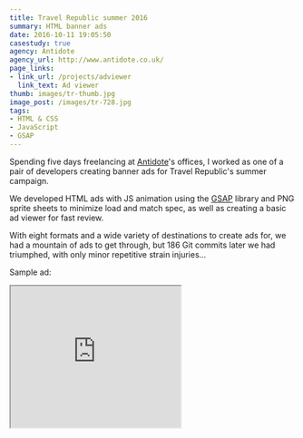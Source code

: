 ```yaml
---
title: Travel Republic summer 2016
summary: HTML banner ads
date: 2016-10-11 19:05:50
casestudy: true
agency: Antidote
agency_url: http://www.antidote.co.uk/
page_links: 
- link_url: /projects/adviewer
  link_text: Ad viewer
thumb: images/tr-thumb.jpg
image_post: /images/tr-728.jpg
tags:
- HTML & CSS
- JavaScript
- GSAP
---
```


Spending five days freelancing at [Antidote](http://www.antidote.co.uk/)'s offices, I worked as one of a pair of developers creating banner ads for Travel Republic's summer campaign.

We developed HTML ads with JS animation using the [GSAP](https://greensock.com/gsap) library and PNG sprite sheets to minimize load and match spec, as well as creating a basic ad viewer for fast review.

With eight formats and a wide variety of destinations to create ads for, we had a mountain of ads to get through, but 186 Git commits later we had triumphed, with only minor repetitive strain injuries...

Sample ad:
<iframe id="ad" src="http://www.thomjamesallen.com/projects/adviewer/ads/GB300x250" scrolling="no" width="300px" height="250px">
  &lt;h2&gt;iframes not supported - try a different browser&lt;/h2&gt;
</iframe>
